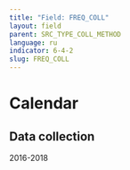 ```yaml
---
title: "Field: FREQ_COLL"
layout: field
parent: SRC_TYPE_COLL_METHOD
language: ru
indicator: 6-4-2
slug: FREQ_COLL
---
```

# Calendar

## Data collection

2016-2018